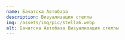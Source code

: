 ```yaml
---
name: Бачатска Автобаза
description: Визуализация стеллы
img: /assets/img/pic/stella6.webp
alt: Бачатска Автобаза Визуализация стеллы
---
```

